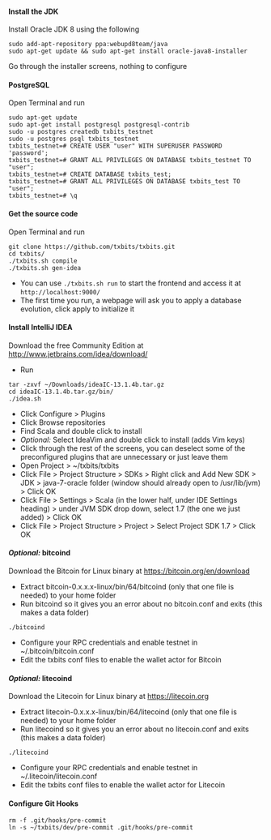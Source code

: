 #### Install the JDK

Install Oracle JDK 8 using the following
```
sudo add-apt-repository ppa:webupd8team/java
sudo apt-get update && sudo apt-get install oracle-java8-installer
```
Go through the installer screens, nothing to configure

#### PostgreSQL

Open Terminal and run
```
sudo apt-get update
sudo apt-get install postgresql postgresql-contrib
sudo -u postgres createdb txbits_testnet
sudo -u postgres psql txbits_testnet
txbits_testnet=# CREATE USER "user" WITH SUPERUSER PASSWORD 'password';
txbits_testnet=# GRANT ALL PRIVILEGES ON DATABASE txbits_testnet TO "user";
txbits_testnet=# CREATE DATABASE txbits_test;
txbits_testnet=# GRANT ALL PRIVILEGES ON DATABASE txbits_test TO "user";
txbits_testnet=# \q
```

#### Get the source code

Open Terminal and run
```
git clone https://github.com/txbits/txbits.git
cd txbits/
./txbits.sh compile
./txbits.sh gen-idea
```
* You can use `./txbits.sh run` to start the frontend and access it at `http://localhost:9000/`
* The first time you run, a webpage will ask you to apply a database evolution, click apply to initialize it

#### Install IntelliJ IDEA

Download the free Community Edition at http://www.jetbrains.com/idea/download/
* Run
```
tar -zxvf ~/Downloads/ideaIC-13.1.4b.tar.gz
cd ideaIC-13.1.4b.tar.gz/bin/
./idea.sh
```
* Click Configure > Plugins
* Click Browse repositories
* Find Scala and double click to install
* _Optional:_ Select IdeaVim and double click to install (adds Vim keys)
* Click through the rest of the screens, you can deselect some of the preconfigured plugins that are unnecessary or just leave them
* Open Project > ~/txbits/txbits
* Click File > Project Structure > SDKs > Right click and Add New SDK > JDK > java-7-oracle folder (window should already open to /usr/lib/jvm) > Click OK
* Click File > Settings > Scala (in the lower half, under IDE Settings heading) > under JVM SDK drop down, select 1.7 (the one we just added) > Click OK
* Click File > Project Structure > Project > Select Project SDK 1.7 > Click OK

#### _Optional:_ bitcoind

Download the Bitcoin for Linux binary at https://bitcoin.org/en/download
* Extract bitcoin-0.x.x.x-linux/bin/64/bitcoind (only that one file is needed) to your home folder
* Run bitcoind so it gives you an error about no bitcoin.conf and exits (this makes a data folder)
```
./bitcoind
```
* Configure your RPC credentials and enable testnet in ~/.bitcoin/bitcoin.conf
* Edit the txbits conf files to enable the wallet actor for Bitcoin

#### _Optional:_ litecoind

Download the Litecoin for Linux binary at https://litecoin.org
* Extract litecoin-0.x.x.x-linux/bin/64/litecoind (only that one file is needed) to your home folder
* Run litecoind so it gives you an error about no litecoin.conf and exits (this makes a data folder)
```
./litecoind
```
* Configure your RPC credentials and enable testnet in ~/.litecoin/litecoin.conf
* Edit the txbits conf files to enable the wallet actor for Litecoin

#### Configure Git Hooks
```
rm -f .git/hooks/pre-commit
ln -s ~/txbits/dev/pre-commit .git/hooks/pre-commit
```
